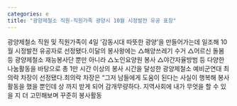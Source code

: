 ```yaml
---
categories: e
title: "광양제철소 직원·직원가족 광양시 10월 시정발전 유공 표창"
---
```

광양제철소 직원 및 직원가족이 4일 ‘감동시대 따뜻한 광양’을 만들어가는데 일조해 10월 시정발전 유공자로 선정됐다.이달의 봉사왕에는 △해양쓰레기 수거 △어르신 돌봄 등 광양제철소 재능봉사단 뿐만 아니라 △노인요양원 봉사 △야간자율방범 등 다양한 나눔활동을 바탕으로 총 1만 시간 이상의 봉사 시간을 달성한 광양제철소 예비군연대 최의락 차장이 선정됐다.최의락 차장은 “그저 남들에게 도움이 된다는 사실이 행복해 봉사활동을 했을 뿐인데 상 까지 받게 되어 감개무량하다. 지역사회에 내가 무엇을 할 수 있을 지 더 고민해보며 꾸준히 봉사활동